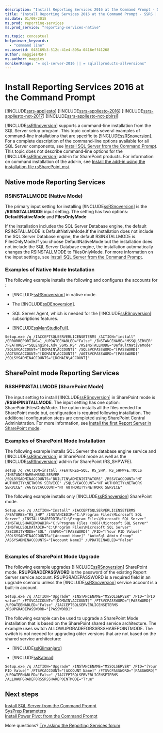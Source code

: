 ```yaml
---
description: "Install Reporting Services 2016 at the Command Prompt - SSRS"
title: "Install Reporting Services 2016 at the Command Prompt - SSRS | Microsoft Docs"
ms.date: 01/09/2018
ms.prod: reporting-services
ms.prod_service: "reporting-services-native"

ms.topic: conceptual
helpviewer_keywords: 
  - "command line"
ms.assetid: 048169b3-512c-41e4-895a-0416eff41268
author: maggiesMSFT
ms.author: maggies
monikerRange: "= sql-server-2016 || = sqlallproducts-allversions"
---
```

# Install Reporting Services 2016 at the Command Prompt

[!INCLUDE[ssrs-appliesto](../../includes/ssrs-appliesto.md)] [!INCLUDE[ssrs-appliesto-2016](../../includes/ssrs-appliesto-2016.md)] [!INCLUDE[ssrs-appliesto-not-2017](../../includes/ssrs-appliesto-not-2017.md)] [!INCLUDE[ssrs-appliesto-not-pbirsi](../../includes/ssrs-appliesto-not-pbirs.md)]

[!INCLUDE[ssRSnoversion](../../includes/ssrsnoversion-md.md)] supports a command-line installation from the SQL Server setup program. This topic contains several examples of command-line installations that are specific to [!INCLUDE[ssRSnoversion](../../includes/ssrsnoversion-md.md)]. For a complete description of the command-line options available for all SQL Server components, see [Install SQL Server from the Command Prompt](../../database-engine/install-windows/install-sql-server-2016-from-the-command-prompt.md). This topic does not describe command-line options for the [!INCLUDE[ssRSnoversion](../../includes/ssrsnoversion-md.md)] add-in for SharePoint products. For information on command installation of the add-in, see [Install the add-in using the installation file rsSharePoint.msi](../../reporting-services/install-windows/install-or-uninstall-the-reporting-services-add-in-for-sharepoint.md#bkmk_install_rssharepoint).

##  <a name="bkmk_native_mode"></a> Native mode Reporting Services

### RSINSTALLMODE (Native Mode)
 The primary input setting for installing [!INCLUDE[ssRSnoversion](../../includes/ssrsnoversion-md.md)] is the **/RSINSTALLMODE** input setting. The setting has two options: **DefaultNativeMode** and **FilesOnlyMode**  
  
 If the installation includes the SQL Server Database engine, the default RSINSTALLMODE is DefaultNativeMode.If the installation does not include the SQL Server Database engine, the default RSINSTALLMODE is FilesOnlyMode.If you choose DefaultNativeMode but the installation does not include the SQL Server Database engine, the installation automatically changes the RSINSTALLMODE to FilesOnlyMode. For more information on the input settings, see [Install SQL Server from the Command Prompt](../../database-engine/install-windows/install-sql-server-from-the-command-prompt.md).

### Examples of Native Mode Installation

 The following example installs the following and configures the accounts for :  
  
-   [!INCLUDE[ssRSnoversion](../../includes/ssrsnoversion-md.md)] in native mode.  
  
-   The [!INCLUDE[ssDEnoversion](../../includes/ssdenoversion-md.md)].  
  
-   SQL Server Agent, which is needed for the [!INCLUDE[ssRSnoversion](../../includes/ssrsnoversion-md.md)] subscriptions features.  
  
-   [!INCLUDE[ssManStudioFull](../../includes/ssmanstudiofull-md.md)].  
  
```  
Setup.exe /q /IACCEPTSQLSERVERLICENSETERMS /ACTION="install" /ERRORREPORTING=1 /UPDATEENABLED="False" /INSTANCENAME="MSSQLSERVER" /FEATURES="SQLEngine,Adv_SSMS,RS" /RSINSTALLMODE="DefaultNativeMode" /SQLSVCACCOUNT="[DOMAIN\ACCOUNT]" /SQLSVCPASSWORD="[PASSWORD]" /AGTSVCACCOUNT="[DOMAIN\ACCOUNT]" /AGTSVCPASSWORD="[PASSWORD]" /SQLSYSADMINACCOUNTS="[DOMAIN\ACCOUNT]"  
```  
  
##  <a name="bkmk_sharepoint_mode"></a> SharePoint mode Reporting Services  
  
### RSSHPINSTALLMODE (SharePoint Mode)  
 The input setting to install [!INCLUDE[ssRSnoversion](../../includes/ssrsnoversion-md.md)] in SharePoint mode is **/RSSHPINSTALLMODE**. The input setting has one option: SharePointFilesOnlyMode. The option installs all the files needed for SharePoint mode but, configuration is required following installation. The additional configuration steps are completed using SharePoint Central Administration. For more information, see [Install the first Report Server in SharePoint mode](install-the-first-report-server-in-sharepoint-mode.md).  
  
### Examples of SharePoint Mode Installation  
 The following example installs SQL Server the database engine service and [!INCLUDE[ssRSnoversion](../../includes/ssrsnoversion-md.md)] in SharePoint mode as well as the [!INCLUDE[ssRSnoversion](../../includes/ssrsnoversion-md.md)] add-in for SharePoint (RS_SHPWFE).  
  
```  
setup /q /ACTION=install /FEATURES=SQL, RS_SHP, RS_SHPWFE,TOOLS /INSTANCENAME=MSSQLSERVER /SQLSYSADMINACCOUNTS="BUILTIN\ADMINISTRATORS" /RSSVCACCOUNT="NT AUTHORITY\NETWORK SERVICE" /SQLSVCACCOUNT="NT AUTHORITY\NETWORK SERVICE" /AGTSVCACCOUNT="NT AUTHORITY\NETWORK SERVICE"  
```  
  
 The following example installs only [!INCLUDE[ssRSnoversion](../../includes/ssrsnoversion-md.md)] SharePoint mode.  
  
```  
Setup.exe /q /ACTION="Install" /IACCEPTSQLSERVERLICENSETERMS /FEATURES="RS_SHP" /INSTANCEDIR="C:\Program Files\Microsoft SQL Server" /INSTALLSHAREDDIR="C:\Program Files\Microsoft SQL Server" /INSTALLSHAREDWOWDIR="C:\Program Files (x86)\Microsoft SQL Server" /INSTALLSQLDATADIR="C:\Program Files\Microsoft SQL Server" /SECURITYMODE="SQL" /SAPWD="[PASSWORD]" /PID="[Your PID Value]" /SQLSYSADMINACCOUNTS="[Account Name]" "AutoSql Admin Group" /ASSYSADMINACCOUNTS="[Account Name]" /UPDATEENABLED="False"  
  
```  
  
### Examples of SharePoint Mode Upgrade  
 The following example upgrades [!INCLUDE[ssRSnoversion](../../includes/ssrsnoversion-md.md)] SharePoint mode. **RSUPGRADEPASSWORD** is the password of the existing Report Server service account. RSUPGRADEPASSWORD is a required field in an upgrade scenario unless the [!INCLUDE[ssRSnoversion](../../includes/ssrsnoversion-md.md)] service account is a built-in account.  
  
```  
Setup.exe /q /ACTION="Upgrade" /INSTANCENAME="MSSQLSERVER" /PID="[PID value]" /FTSVCACCOUNT="[DOMAIN\ACCOUNT]" /FTSVCPASSWORD="[PASSWORD]" /UPDATEENABLED="False" /IACCEPTSQLSERVERLICENSETERMS /RSUPGRADEPASSWORD="[PASSWORD]"  
```  
  
 The following example can be used to upgrade a SharePoint Mode installation that is based on the SharePoint shared service architecture. The example uses switch ALLOWUPGRADEFORSSRSSHAREPOINTMODE. The switch is not needed for upgrading older versions that are not based on the shared service architecture:  
  
-   [!INCLUDE[ssKilimanjaro](../../includes/sskilimanjaro-md.md)]  
  
-   [!INCLUDE[ssKatmai](../../includes/sskatmai-md.md)]  
  
```  
Setup.exe /q /ACTION="Upgrade" /INSTANCENAME="MSSQLSERVER" /PID="[Your PID Value]" /FTSVCACCOUNT="[ACCOUNT Name]" /FTSVCPASSWORD="[PASSWORD]" /UPDATEENABLED="False" /IACCEPTSQLSERVERLICENSETERMS /ALLOWUPGRADEFORSSRSSHAREPOINTMODE="True"  
```

## Next steps

[Install SQL Server from the Command Prompt](../../database-engine/install-windows/install-sql-server-from-the-command-prompt.md)   
[SysPrep Parameters](../../database-engine/install-windows/install-sql-server-from-the-command-prompt.md#SysPrep)   
[Install Power Pivot from the Command Prompt](https://docs.microsoft.com/analysis-services/instances/install-windows/install-or-uninstall-the-power-pivot-for-sharepoint-add-in-sharepoint-2013#bkmk_install)  

More questions? [Try asking the Reporting Services forum](https://go.microsoft.com/fwlink/?LinkId=620231)
